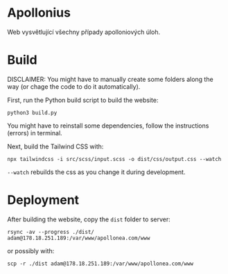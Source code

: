 # Apollonius

Web vysvětlující všechny případy apolloniových úloh.

# Build

DISCLAIMER: You might have to manually create some folders along the way (or chage the code to do it automatically).

First, run the Python build script to build the website:

```
python3 build.py
```

You might have to reinstall some dependencies, follow the instructions (errors) in terminal.

Next, build the Tailwind CSS with:

```
npx tailwindcss -i src/scss/input.scss -o dist/css/output.css --watch
```

`--watch` rebuilds the css as you change it during development.

# Deployment

After building the website, copy the `dist` folder to server:

```
rsync -av --progress ./dist/ adam@178.18.251.189:/var/www/apollonea.com/www
```

or possibly with:

```
scp -r ./dist adam@178.18.251.189:/var/www/apollonea.com/www
```
